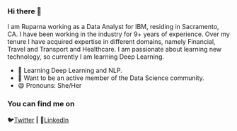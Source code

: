 ### Hi there 👋

I am Ruparna working as a Data Analyst for IBM, residing in Sacramento, CA. I have been working in the industry for 9+ years of experience. Over my tenure I have acquired expertise in different domains, namely Financial, Travel and Transport and Healthcare. I am passionate about learning new technology, so currently I am learning Deep Learning.

- 🌱 Learning Deep Learning and NLP.
- 👯 Want to be an active member of the Data Science community.
- 😄 Pronouns: She/Her

### You can find me on
🐦[Twitter](https://twitter.com/ruparnasaha) **|**
👔[LinkedIn](https://www.linkedin.com/in/ruparna-saha/)
